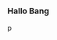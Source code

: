 ### Hallo Bang

<!--
**Revenyster/Revenyster** is an Asshole repository because its `README.md` (this file) appears on your GitHub profile.

Here are some ideas to get you started:

- 🔭 I’m currently working on Kencrot Factory
- 🌱 I’m currently learning Jungkir Balik
- 👯 I’m looking to collaborate on Industri Forno
- 🤔 I’m looking for help with You
- 💬 Ask me about Ukuran penis
- 📫 How to reach me: no
- 😄 Pronouns: it
- ⚡ Fun fact: Jago Ngocox
-->

p
